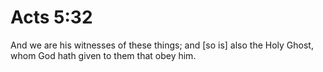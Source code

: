 # Acts 5:32

And we are his witnesses of these things; and [so is] also the Holy Ghost, whom God hath given to them that obey him.